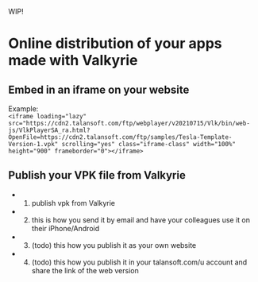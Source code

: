 WIP!  

# Online distribution of your apps made with Valkyrie

## Embed in an iframe on your website
Example:  
`<iframe loading="lazy" src="https://cdn2.talansoft.com/ftp/webplayer/v20210715/Vlk/bin/web-js/VlkPlayerSA_ra.html?OpenFile=https://cdn2.talansoft.com/ftp/samples/Tesla-Template-Version-1.vpk" scrolling="yes" class="iframe-class" width="100%" height="900" frameborder="0"></iframe>`

## Publish your VPK file from Valkyrie


- 1. publish vpk from Valkyrie
- 2. this is how you send it by email and have your colleagues use it on their iPhone/Android
- 3. (todo) this how you publish it as your own website
- 4. (todo) this how you publish it in your talansoft.com/u account and share the link of the web version
